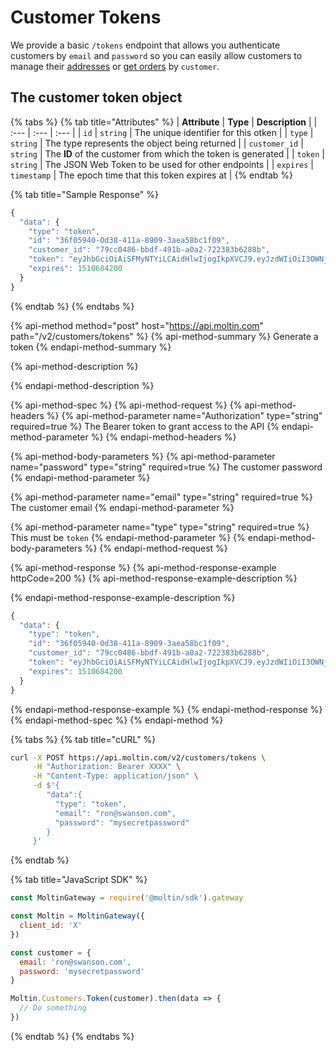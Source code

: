 # Customer Tokens

We provide a basic `/tokens` endpoint that allows you authenticate customers by `email` and `password` so you can easily allow customers to manage their [addresses](../addresses/) or [get orders]() by `customer`.  

## The customer token object

{% tabs %}
{% tab title="Attributes" %}
| **Attribute** | **Type** | **Description** |
| :--- | :--- | :--- |
| `id` | `string` | The unique identifier for this otken |
| `type` | `string` | The type represents the object being returned |
| `customer_id` | `string` | The **ID** of the customer from which the token is generated |
| `token` | `string` | The JSON Web Token to be used for other endpoints |
| `expires` | `timestamp` | The epoch time that this token expires at |
{% endtab %}

{% tab title="Sample Response" %}
```javascript
{
  "data": {
    "type": "token",
    "id": "36f05940-0d38-411a-8909-3aea58bc1f09",
    "customer_id": "79cc0486-bbdf-491b-a0a2-722383b6288b",
    "token": "eyJhbGciOiAiSFMyNTYiLCAidHlwIjogIkpXVCJ9.eyJzdWIiOiI3OWNjMDQ4Ni1iYmRmLTQ5MWItYTBhMi03MjIzODNiNjI4OGIiLCJuYW1lIjoiUm9uIFN3YW5zb24iLCJleHAiOjE1MTA2ODQyMDAsImlhdCI6MTUxMDU5NzgwMCwianRpIjoiMzZmMDU5NDAtMGQzOC00MTFhLTg5MDktM2FlYTU4YmMxZjA5In0=.ea948e346d0683803aa4a2c09441bcbf7c79bd9234bed2ce8456ab3af257ea9f",
    "expires": 1510684200
  }
}
```
{% endtab %}
{% endtabs %}

{% api-method method="post" host="https://api.moltin.com" path="/v2/customers/tokens" %}
{% api-method-summary %}
Generate a token
{% endapi-method-summary %}

{% api-method-description %}

{% endapi-method-description %}

{% api-method-spec %}
{% api-method-request %}
{% api-method-headers %}
{% api-method-parameter name="Authorization" type="string" required=true %}
The Bearer token to grant access to the API
{% endapi-method-parameter %}
{% endapi-method-headers %}

{% api-method-body-parameters %}
{% api-method-parameter name="password" type="string" required=true %}
The customer password
{% endapi-method-parameter %}

{% api-method-parameter name="email" type="string" required=true %}
The customer email
{% endapi-method-parameter %}

{% api-method-parameter name="type" type="string" required=true %}
This must be `token`
{% endapi-method-parameter %}
{% endapi-method-body-parameters %}
{% endapi-method-request %}

{% api-method-response %}
{% api-method-response-example httpCode=200 %}
{% api-method-response-example-description %}

{% endapi-method-response-example-description %}

```javascript
{
  "data": {
    "type": "token",
    "id": "36f05940-0d38-411a-8909-3aea58bc1f09",
    "customer_id": "79cc0486-bbdf-491b-a0a2-722383b6288b",
    "token": "eyJhbGciOiAiSFMyNTYiLCAidHlwIjogIkpXVCJ9.eyJzdWIiOiI3OWNjMDQ4Ni1iYmRmLTQ5MWItYTBhMi03MjIzODNiNjI4OGIiLCJuYW1lIjoiUm9uIFN3YW5zb24iLCJleHAiOjE1MTA2ODQyMDAsImlhdCI6MTUxMDU5NzgwMCwianRpIjoiMzZmMDU5NDAtMGQzOC00MTFhLTg5MDktM2FlYTU4YmMxZjA5In0=.ea948e346d0683803aa4a2c09441bcbf7c79bd9234bed2ce8456ab3af257ea9f",
    "expires": 1510684200
  }
}
```
{% endapi-method-response-example %}
{% endapi-method-response %}
{% endapi-method-spec %}
{% endapi-method %}

{% tabs %}
{% tab title="cURL" %}
```bash
curl -X POST https://api.moltin.com/v2/customers/tokens \
     -H "Authorization: Bearer XXXX" \
     -H "Content-Type: application/json" \
     -d $'{
        "data":{
          "type": "token",
          "email": "ron@swanson.com",
          "password": "mysecretpassword"
        }
     }'
```
{% endtab %}

{% tab title="JavaScript SDK" %}
```javascript
const MoltinGateway = require('@moltin/sdk').gateway

const Moltin = MoltinGateway({
  client_id: 'X'
})

const customer = {
  email: 'ron@swanson.com',
  password: 'mysecretpassword'
}

Moltin.Customers.Token(customer).then(data => {
  // Do something
})
```
{% endtab %}
{% endtabs %}

